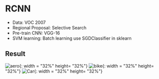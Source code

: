 # RCNN

* Data: VOC 2007
* Regional Proposal: Selective Search
* Pre-train CNN: VGG-16
* SVM learning: Batch learning use SGDClassifier in sklearn

## Result

![aero](https://user-images.githubusercontent.com/37683366/127149755-ccfe0235-a64e-4368-88de-5de213ba9e2e.PNG){: width = "32%" height= "32%"}
![bike](https://user-images.githubusercontent.com/37683366/127149760-f739f4cf-4ed0-4def-9074-0f6df1e3b3c2.PNG){: width = "32%" height= "32%"}
![Car](https://user-images.githubusercontent.com/37683366/127149765-212b4d8e-28bd-47c3-936a-72b4cebb1379.PNG){: width = "32%" height= "32%"}
